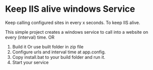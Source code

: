 # Keep IIS alive windows Service
Keep calling configured sites in every x seconds. To keep IIS alive.

This simple project creates a windows service to call into a website on every (interval) time. 
OR
1. Build it Or use built folder in zip file
2. Configure urls and interval time at app.config. 
3. Copy install.bat to your build folder and run it.
4. Start your service





